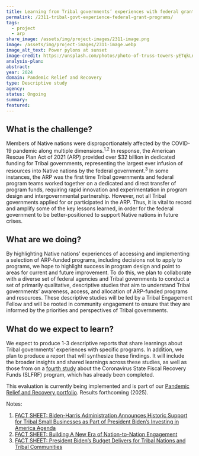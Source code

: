 ```yaml
---
title: Learning from Tribal governments’ experiences with federal grant programs
permalink: /2311-tribal-govt-experience-federal-grant-programs/
tags: 
  - project
  - arp
share_image: /assets/img/project-images/2311-image.png
image: /assets/img/project-images/2311-image.webp
image_alt_text: Power pylons at sunset
image-credit: https://unsplash.com/photos/photo-of-truss-towers-yETqkLnhsUI
analysis-plan:
abstract: 
year: 2024  
domain: Pandemic Relief and Recovery
type: Descriptive study
agency: 
status: Ongoing
summary: 
featured: 
---
```

## What is the challenge?
Members of Native nations were disproportionately affected by the COVID-19 pandemic along multiple dimensions.<sup>1,2</sup> In response, the American Rescue Plan Act of 2021 (ARP) provided over $32 billion in dedicated funding for Tribal governments, representing the largest ever infusion of resources into Native nations by the federal government.<sup>3</sup> In some instances, the ARP was the first time Tribal governments and federal program teams worked together on a dedicated and direct transfer of program funds, requiring rapid innovation and experimentation in program design and intergovernmental partnership. However, not all Tribal governments applied for or participated in the ARP. Thus, it is vital to record and amplify some of the key lessons learned, in order for the federal government to be better-positioned to support Native nations in future crises. 

## What are we doing?
By highlighting Native nations’ experiences of accessing and implementing a selection of ARP-funded programs, including decisions not to apply to programs, we hope to highlight success in program design and point to areas for current and future improvement. To do this, we plan to collaborate with a diverse set of federal agencies and Tribal governments to conduct a set of primarily qualitative, descriptive studies that aim to understand Tribal governments’ awareness, access, and allocation of ARP-funded programs and resources. These descriptive studies will be led by a Tribal Engagement Fellow and will be rooted in community engagement to ensure that they are informed by the priorities and perspectives of Tribal governments.

## What do we expect to learn?
We expect to produce 1-3 descriptive reports that share learnings about Tribal governments’ experiences with specific programs. In addition, we plan to produce a report that will synthesize these findings. It will include the broader insights and shared learnings across these studies, as well as those from on a <a href="https://oes.gsa.gov/projects/slfrf-tribal-govs-neus/">fourth study</a> about the Coronavirus State Fiscal Recovery Funds (SLFRF) program, which has already been completed. 

This evaluation is currently being implemented and is part of our <a href="https://oes.gsa.gov/pandemic-relief-economic-recovery/">Pandemic Relief and Recovery portfolio</a>. 
Results forthcoming (2025).

Notes:
1. <a class="usa-link usa-link--external" href="https://www.whitehouse.gov/briefing-room/statements-releases/2023/06/26/fact-sheet-biden-harris-administration-announces-historic-support-for-tribal-small-businesses-as-part-of-president-bidens-investing-in-america-agenda/">FACT SHEET: Biden-⁠Harris Administration Announces Historic Support for Tribal Small Businesses as Part of President Biden’s Investing in America Agenda</a>
2. <a class="usa-link usa-link--external" href="https://www.whitehouse.gov/briefing-room/statements-releases/2021/11/15/fact-sheet-building-a-new-era-of-nation-to-nation-engagement/#:~:text=Since%20taking%20office%20in%20January,new%20and%20long%2Dstanding%20challenges">FACT SHEET: Building A New Era of Nation-to-Nation Engagement</a>
3. <a class="usa-link usa-link--external" href="https://www.whitehouse.gov/briefing-room/statements-releases/2023/03/09/fact-sheet-president-bidens-budget-delivers-for-tribal-nations-and-tribal-communities/#:~:text=Through%20the%20American%20Rescue%20Plan%2C%20the%20Administration%20invested%20%2432%20billion,to%20Tribal%20governments%20in%20history.">FACT SHEET: President Biden’s Budget Delivers for Tribal Nations and Tribal Communities</a>

